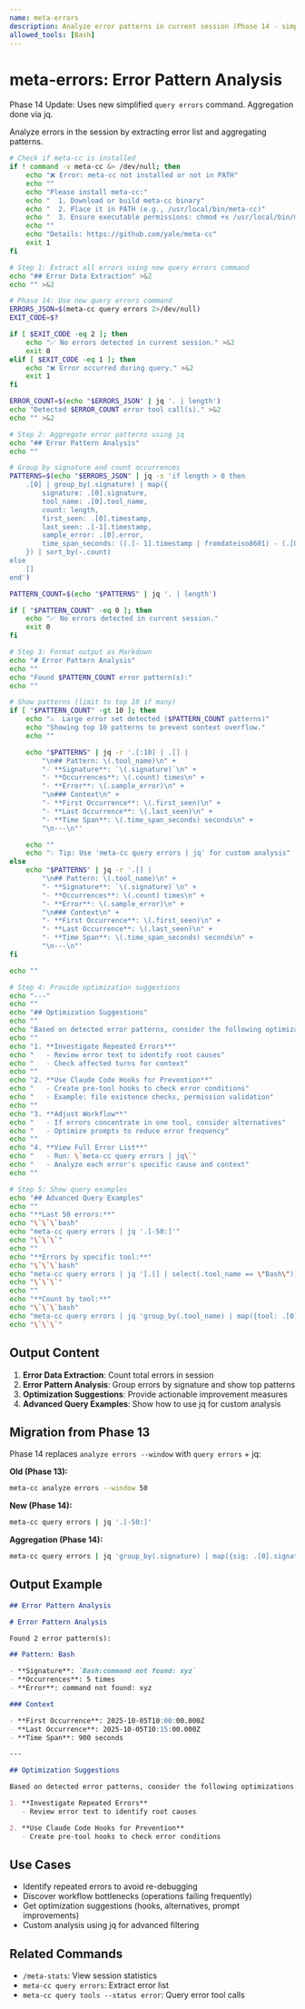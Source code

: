 ```yaml
---
name: meta-errors
description: Analyze error patterns in current session (Phase 14 - simplified query)
allowed_tools: [Bash]
---
```


# meta-errors: Error Pattern Analysis

Phase 14 Update: Uses new simplified `query errors` command. Aggregation done via jq.

Analyze errors in the session by extracting error list and aggregating patterns.

```bash
# Check if meta-cc is installed
if ! command -v meta-cc &> /dev/null; then
    echo "❌ Error: meta-cc not installed or not in PATH"
    echo ""
    echo "Please install meta-cc:"
    echo "  1. Download or build meta-cc binary"
    echo "  2. Place it in PATH (e.g., /usr/local/bin/meta-cc)"
    echo "  3. Ensure executable permissions: chmod +x /usr/local/bin/meta-cc"
    echo ""
    echo "Details: https://github.com/yale/meta-cc"
    exit 1
fi

# Step 1: Extract all errors using new query errors command
echo "## Error Data Extraction" >&2
echo "" >&2

# Phase 14: Use new query errors command
ERRORS_JSON=$(meta-cc query errors 2>/dev/null)
EXIT_CODE=$?

if [ $EXIT_CODE -eq 2 ]; then
    echo "✅ No errors detected in current session." >&2
    exit 0
elif [ $EXIT_CODE -eq 1 ]; then
    echo "❌ Error occurred during query." >&2
    exit 1
fi

ERROR_COUNT=$(echo "$ERRORS_JSON" | jq '. | length')
echo "Detected $ERROR_COUNT error tool call(s)." >&2
echo "" >&2

# Step 2: Aggregate error patterns using jq
echo "## Error Pattern Analysis"
echo ""

# Group by signature and count occurrences
PATTERNS=$(echo "$ERRORS_JSON" | jq -s 'if length > 0 then
    .[0] | group_by(.signature) | map({
        signature: .[0].signature,
        tool_name: .[0].tool_name,
        count: length,
        first_seen: .[0].timestamp,
        last_seen: .[-1].timestamp,
        sample_error: .[0].error,
        time_span_seconds: ((.[- 1].timestamp | fromdateiso8601) - (.[0].timestamp | fromdateiso8601))
    }) | sort_by(-.count)
else
    []
end')

PATTERN_COUNT=$(echo "$PATTERNS" | jq '. | length')

if [ "$PATTERN_COUNT" -eq 0 ]; then
    echo "✅ No errors detected in current session."
    exit 0
fi

# Step 3: Format output as Markdown
echo "# Error Pattern Analysis"
echo ""
echo "Found $PATTERN_COUNT error pattern(s):"
echo ""

# Show patterns (limit to top 10 if many)
if [ "$PATTERN_COUNT" -gt 10 ]; then
    echo "⚠️  Large error set detected ($PATTERN_COUNT patterns)"
    echo "Showing top 10 patterns to prevent context overflow."
    echo ""

    echo "$PATTERNS" | jq -r '.[:10] | .[] |
        "\n## Pattern: \(.tool_name)\n" +
        "- **Signature**: `\(.signature)`\n" +
        "- **Occurrences**: \(.count) times\n" +
        "- **Error**: \(.sample_error)\n" +
        "\n### Context\n" +
        "- **First Occurrence**: \(.first_seen)\n" +
        "- **Last Occurrence**: \(.last_seen)\n" +
        "- **Time Span**: \(.time_span_seconds) seconds\n" +
        "\n---\n"'

    echo ""
    echo "💡 Tip: Use 'meta-cc query errors | jq' for custom analysis"
else
    echo "$PATTERNS" | jq -r '.[] |
        "\n## Pattern: \(.tool_name)\n" +
        "- **Signature**: `\(.signature)`\n" +
        "- **Occurrences**: \(.count) times\n" +
        "- **Error**: \(.sample_error)\n" +
        "\n### Context\n" +
        "- **First Occurrence**: \(.first_seen)\n" +
        "- **Last Occurrence**: \(.last_seen)\n" +
        "- **Time Span**: \(.time_span_seconds) seconds\n" +
        "\n---\n"'
fi

echo ""

# Step 4: Provide optimization suggestions
echo "---"
echo ""
echo "## Optimization Suggestions"
echo ""
echo "Based on detected error patterns, consider the following optimizations:"
echo ""
echo "1. **Investigate Repeated Errors**"
echo "   - Review error text to identify root causes"
echo "   - Check affected turns for context"
echo ""
echo "2. **Use Claude Code Hooks for Prevention**"
echo "   - Create pre-tool hooks to check error conditions"
echo "   - Example: file existence checks, permission validation"
echo ""
echo "3. **Adjust Workflow**"
echo "   - If errors concentrate in one tool, consider alternatives"
echo "   - Optimize prompts to reduce error frequency"
echo ""
echo "4. **View Full Error List**"
echo "   - Run: \`meta-cc query errors | jq\`"
echo "   - Analyze each error's specific cause and context"
echo ""

# Step 5: Show query examples
echo "## Advanced Query Examples"
echo ""
echo "**Last 50 errors:**"
echo "\`\`\`bash"
echo "meta-cc query errors | jq '.[-50:]'"
echo "\`\`\`"
echo ""
echo "**Errors by specific tool:**"
echo "\`\`\`bash"
echo "meta-cc query errors | jq '[.[] | select(.tool_name == \"Bash\")]'"
echo "\`\`\`"
echo ""
echo "**Count by tool:**"
echo "\`\`\`bash"
echo "meta-cc query errors | jq 'group_by(.tool_name) | map({tool: .[0].tool_name, count: length})'"
echo "\`\`\`"
```

## Output Content

1. **Error Data Extraction**: Count total errors in session
2. **Error Pattern Analysis**: Group errors by signature and show top patterns
3. **Optimization Suggestions**: Provide actionable improvement measures
4. **Advanced Query Examples**: Show how to use jq for custom analysis

## Migration from Phase 13

Phase 14 replaces `analyze errors --window` with `query errors` + jq:

**Old (Phase 13):**
```bash
meta-cc analyze errors --window 50
```

**New (Phase 14):**
```bash
meta-cc query errors | jq '.[-50:]'
```

**Aggregation (Phase 14):**
```bash
meta-cc query errors | jq 'group_by(.signature) | map({sig: .[0].signature, count: length})'
```

## Output Example

```markdown
## Error Pattern Analysis

# Error Pattern Analysis

Found 2 error pattern(s):

## Pattern: Bash

- **Signature**: `Bash:command not found: xyz`
- **Occurrences**: 5 times
- **Error**: command not found: xyz

### Context

- **First Occurrence**: 2025-10-05T10:00:00.000Z
- **Last Occurrence**: 2025-10-05T10:15:00.000Z
- **Time Span**: 900 seconds

---

## Optimization Suggestions

Based on detected error patterns, consider the following optimizations:

1. **Investigate Repeated Errors**
   - Review error text to identify root causes

2. **Use Claude Code Hooks for Prevention**
   - Create pre-tool hooks to check error conditions
```

## Use Cases

- Identify repeated errors to avoid re-debugging
- Discover workflow bottlenecks (operations failing frequently)
- Get optimization suggestions (hooks, alternatives, prompt improvements)
- Custom analysis using jq for advanced filtering

## Related Commands

- `/meta-stats`: View session statistics
- `meta-cc query errors`: Extract error list
- `meta-cc query tools --status error`: Query error tool calls
